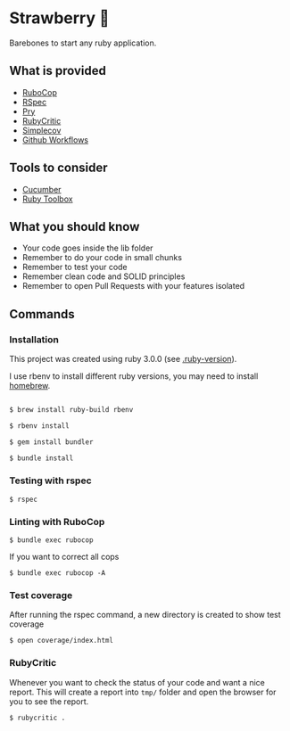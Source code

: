 # Strawberry 🍓

Barebones to start any ruby application.


## What is provided

- [RuboCop](https://docs.rubocop.org/rubocop/index.html)
- [RSpec](https://relishapp.com/rspec)
- [Pry](https://github.com/pry/pry)
- [RubyCritic](https://github.com/whitesmith/rubycritic)
- [Simplecov](https://github.com/simplecov-ruby/simplecov)
- [Github Workflows](https://docs.github.com/en/actions/using-workflows)

## Tools to consider
- [Cucumber](https://github.com/cucumber/cucumber-ruby)
- [Ruby Toolbox](https://www.ruby-toolbox.com)

## What you should know

- Your code goes inside the lib folder
- Remember to do your code in small chunks
- Remember to test your code
- Remember clean code and SOLID principles
- Remember to open Pull Requests with your features isolated

## Commands

### Installation

This project was created using ruby 3.0.0 (see [.ruby-version](.ruby-version)).

I use rbenv to install different ruby versions, you may need to install [homebrew](https://brew.sh).

```bash

$ brew install ruby-build rbenv

$ rbenv install

$ gem install bundler

$ bundle install
```

### Testing with rspec

```
$ rspec
```

### Linting with RuboCop

```
$ bundle exec rubocop
```

If you want to correct all cops

```
$ bundle exec rubocop -A
```

### Test coverage

After running the rspec command, a new directory is created to show test coverage

```
$ open coverage/index.html
```

### RubyCritic

Whenever you want to check the status of your code and want a nice report.
This will create a report into `tmp/` folder and open the browser for you to see the report.

```
$ rubycritic .
```
